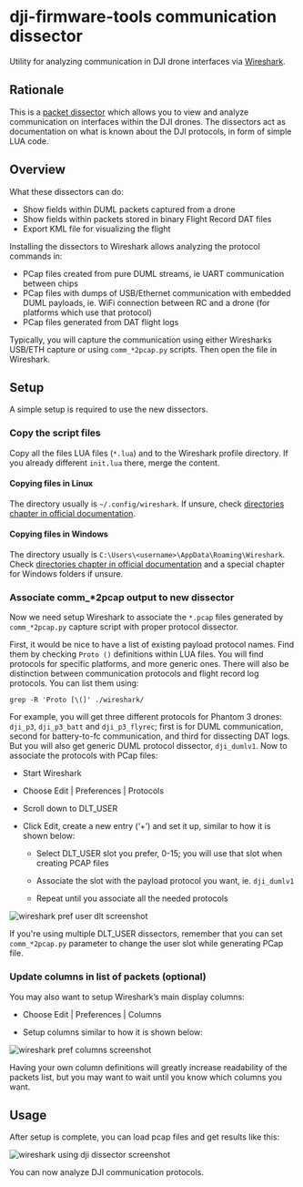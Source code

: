 # dji-firmware-tools communication dissector

Utility for analyzing communication in DJI drone interfaces via [Wireshark](https://www.wireshark.org/).

## Rationale

This is a [packet dissector](https://www.wireshark.org/docs/wsdg_html_chunked/ChapterDissection.html) which allows you
to view and analyze communication on interfaces within the DJI drones. The dissectors act as documentation on what is
known about the DJI protocols, in form of simple LUA code.

## Overview

What these dissectors can do:
* Show fields within DUML packets captured from a drone
* Show fields within packets stored in binary Flight Record DAT files
* Export KML file for visualizing the flight

Installing the dissectors to Wireshark allows analyzing the protocol commands in:
* PCap files created from pure DUML streams, ie UART communication between chips
* PCap files with dumps of USB/Ethernet communication with embedded DUML payloads, ie. WiFi connection between RC and a drone (for platforms which use that protocol)
* PCap files generated from DAT flight logs

Typically, you will capture the communication using either Wiresharks USB/ETH capture or using `comm_*2pcap.py` scripts. Then open the file in Wireshark.

## Setup

A simple setup is required to use the new dissectors.

### Copy the script files

Copy all the files LUA files (`*.lua`) and to the Wireshark profile directory. If you already different `init.lua` there, merge the content.

#### Copying files in Linux

The directory usually is `~/.config/wireshark`. If unsure, check [directories chapter in official documentation](https://www.wireshark.org/docs/wsug_html_chunked/ChAppFilesConfigurationSection.html).

#### Copying files in Windows

The directory usually is `C:\Users\<username>\AppData\Roaming\Wireshark`.  Check [directories chapter in official documentation](https://www.wireshark.org/docs/wsug_html_chunked/ChAppFilesConfigurationSection.html)
and a special chapter for Windows folders if unsure.

### Associate comm_*2pcap output to new dissector

Now we need setup Wireshark to associate the `*.pcap` files generated by `comm_*2pcap.py` capture script with proper protocol dissector.

First, it would be nice to have a list of existing payload protocol names. Find them by checking `Proto ()` definitions within LUA files. You will find protocols for specific platforms, and more generic ones. There will also be distinction between communication protocols and flight record log protocols. You can list them using:
```
grep -R 'Proto [\(]' ./wireshark/
```
For example, you will get three different protocols for Phantom 3 drones: `dji_p3`, `dji_p3_batt` and `dji_p3_flyrec`; first is for DUML communication, second for battery-to-fc communication, and third for dissecting DAT logs. But you will also get generic DUML protocol dissector, `dji_dumlv1`. Now to associate the protocols with PCap files:

* Start Wireshark

* Choose Edit | Preferences | Protocols

* Scroll down to DLT_USER

* Click Edit, create a new entry (‘+’) and set it up, similar to how it is shown below:

  * Select DLT_USER slot you prefer, 0-15; you will use that slot when creating PCAP files
 
  * Associate the slot with the payload protocol you want, ie. `dji_dumlv1`

  * Repeat until you associate all the needed protocols

![wireshark pref user dlt screenshot](img/wireshark-pref-user-dlt.png)

If you're using multiple DLT_USER dissectors, remember that you can set `comm_*2pcap.py` parameter to change the user slot while generating PCap file.

### Update columns in list of packets (optional)

You may also want to setup Wireshark’s main display columns:

* Choose Edit | Preferences | Columns

* Setup columns similar to how it is shown below:

![wireshark pref columns screenshot](img/wireshark-pref-columns.png)

Having your own column definitions will greatly increase readability of the packets list,
but you may want to wait until you know which columns you want.
 
## Usage

After setup is complete, you can load pcap files and get results like this:

![wireshark using dji dissector screenshot](img/wireshark-using-dji-dissector.png)

You can now analyze DJI communication protocols.
